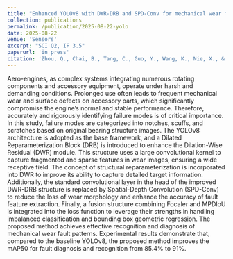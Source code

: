 ```yaml
---
title: "Enhanced YOLOv8 with DWR-DRB and SPD-Conv for mechanical wear fault diagnosis in aero engines"
collection: publications
permalink: /publication/2025-08-22-yolo
date: 2025-08-22
venue: 'Sensors'
excerpt: "SCI Q2, IF 3.5"
paperurl: 'in press'
citation: 'Zhou, Q., Chai, B., Tang, C., Guo, Y., Wang, K., Nie, X., & Ye, Y.* (2025). &quot;Enhanced YOLOv8 with DWR-DRB and SPD-Conv for mechanical wear fault diagnosis in aero engines.&quot; <i>Sensors</i>, in press.'
---
```

Aero-engines, as complex systems integrating numerous rotating components and accessory equipment, operate under harsh and demanding conditions. Prolonged use often leads to frequent mechanical wear and surface defects on accessory parts, which significantly compromise the engine’s normal and stable performance. Therefore, accurately and rigorously identifying failure modes is of critical importance. In this study, failure modes are categorized into notches, scuffs, and scratches based on original bearing structure images. The YOLOv8 architecture is adopted as the base framework, and a Dilated Reparameterization Block (DRB) is introduced to enhance the Dilation-Wise Residual (DWR) module. This structure uses a large convolutional kernel to capture fragmented and sparse features in wear images, ensuring a wide receptive field. The concept of structural reparameterization is incorporated into DWR to improve its ability to capture detailed target information. Additionally, the standard convolutional layer in the head of the improved DWR-DRB structure is replaced by Spatial-Depth Convolution (SPD-Conv) to reduce the loss of wear morphology and enhance the accuracy of fault feature extraction. Finally, a fusion structure combining Focaler and MPDIoU is integrated into the loss function to leverage their strengths in handling imbalanced classification and bounding box geometric regression. The proposed method achieves effective recognition and diagnosis of mechanical wear fault patterns. Experimental results demonstrate that, compared to the baseline YOLOv8, the proposed method improves the mAP50 for fault diagnosis and recognition from 85.4% to 91%.
